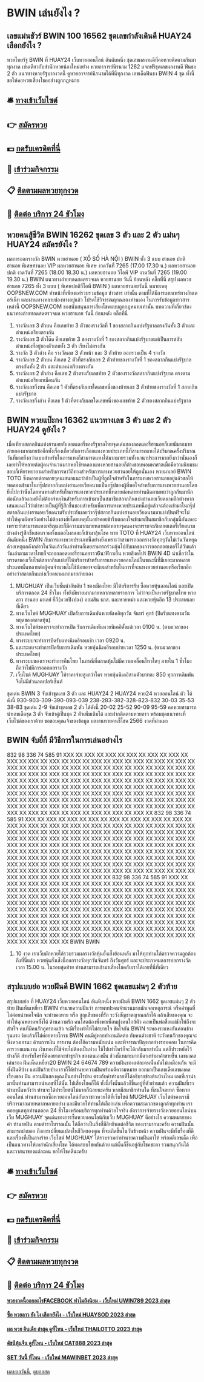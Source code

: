 # BWIN เล่นยังไง ?
## เลขแม่นชัวร์ BWIN 100 16562 ชุดเลขกำลังเดินดี HUAY24 เลือกยังไง ?
หวยไทยรัฐ BWIN ที่ HUAY24 เว็บหวยออนไลน์ อันดับหนึ่ง ชุดเลขผลงานดีที่คอหวยติดตามกันมาทุกงวด เช่นเดียวกับสำนักหวยน้องใหม่อย่าง หวยอาจารย์นิรนาม 1262 แจกฟรีชุดเลขผลงานดี ฟันธง 2 ตัว แนวทางหวยรัฐบาลงวดนี้ ดูหวยอาจารย์นิรนามได้ที่นี่ทุกงวด เลขเด็ดฟันธง BWIN 4 ชุด ทั้งนี้ขอให้คอหวยเสี่ยงโชคอย่างถูกกฎหมาย

## 🛎 [ทางเข้าเว็บไซต์](https://bit.ly/3BG5bNw)
## 👉 [สมัครหวย](https://bit.ly/3BG5bNw)
## 💵 [กดรับเครดิตที่นี่](https://bit.ly/3C3mvgS)
## 👑 [เข้าร่วมกิจกรรม](https://bit.ly/3C3mvgS)
## 📋 [ติดตามผลหวยทุกงวด](https://bit.ly/3C3mvgS)
## 📱 [ติดต่อ บริการ 24 ชัวโมง](https://bit.ly/3C3mvgS)

## หวยคนสู้ชีวิต BWIN 16262 ชุดเลข 3 ตัว และ 2 ตัว แม่นๆ HUAY24 สมัครยังไง ?
ผลการออกรางวัล BWIN หวยฮานอย ( XỔ SỐ HÀ NỘI ) BWIN ทั้ง 3 แบบ ฮานอย ปกติฮานอย พิเศษฮานอย VIP
ผลหวยฮานอย พิเศษ งวดวันที่ 7265 (17.00 17.30 น.)
ผลหวยฮานอย ปกติ งวดวันที่ 7265 (18.00 18.30 น.)
ผลหวยฮานอย วีไอพี VIP งวดวันที่ 7265 (19.00 19.30 น.)
 BWIN แนวทางถ่ายทอดสดตรวจผล หวยฮานอย วันนี้ ย้อนหลัง คลิ๊กที่นี่ 
สรุป ผลหวยฮานอย 7265 ทั้ง 3 แบบ ( พิเศษปกติวีไอพี BWIN ) ผลหวยฮานอยวันนี้
หมายเหตุ OOPSNEW.COM ทำหน้าที่เพียงแค่รวบรวมข้อมูล ข่าวสาร เท่านั้น ตามที่ได้มีการเผยแพร่ทางอินเตอร์เน็ท และผ่านทางหลายช่องทางอยู่แล้ว โปรดใช้วิจารณญาณของท่านเอง ในการรับข้อมูลข่าวสารเหล่านี้ OOPSNEW.COM ขอสนับสนุนการเสี่ยงโชคแบบถูกกฎหมายเท่านั้น
บทความที่เกี่ยวข้อง
แนวทางถ่ายทอดสดตรวจผล หวยฮานอย วันนี้ ย้อนหลัง คลิ๊กที่นี่
1. รางวัลเลข 3 ตัวบน คือเลขท้าย 3 ตัวของรางวัลที่ 1 ของสลากกินแบ่งรัฐบาลตรงกันทั้ง 3 ตัวและตำแหน่งเรียงตรงกัน
2. รางวัลเลข 3 ตัวโต๊ด คือเลขท้าย 3 ของรางวัลที่ 1 ของสลากกินแบ่งรัฐบาลแต่เป็นการสลับตำแหน่งที่อยู่ของตัวเลขทั้ง 3 ตัว เรียงไม่ตรงกัน
3. รางวัล 3 ตัวล่าง คือ รางวัลเลข 3 ตัวหน้า และ 3 ตัวท้าย ออกรวมเป็น 4 รางวัล
4. รางวัลเลข 2 ตัวบน คือเลข 2 ตัวที่ตรงกับเลข 2 ตัวท้ายของรางวัลที่ 1 ของสลากกินแบ่งรัฐบาลตรงกันทั้ง 2 ตัว และตำแหน่งเรียงตรงกัน
5. รางวัลเลข 2 ตัวล่าง คือเลข 2 ตัวตรงกับเลขท้าย 2 ตัวของรางวัลสลากกินแบ่งรัฐบาล ตรงตามตำแหน่งเรียงเหมือนกัน
6. รางวัลเลขวิ่งบน คือเลข 1 ตัวที่ตรงกับเลขใดเลขหนึ่งของท้ายเลข 3 ตัวท้ายของรางวัลที่ 1 สลากกินแบ่งรัฐบาล
7. รางวัลเลขวิ่งล่าง คือเลข 1 ตัวที่ตรงกับเลขใดเลขหนึ่งของเลขท้าย 2 ตัวของสลากกินแบ่งรัฐบาล

## BWIN หวยแป๊ะกง 16362 แนวทางเลข 3 ตัว และ 2 ตัว HUAY24 ดูยังไง ?
เมื่อเทียบสลากกินแบ่งฮานอยกับลอตเตอรี่ของรัฐบาลไทยจุดเด่นของลอตเตอรี่ฮานอยก็เลยมีมากมายก่ายกองมากมายข้ออีกทั้งเรื่องเกี่ยวกับการเลือกแทงหวยประเภทนี้ที่สามารถแทงได้ปริมาณครั้งปริมาณวันที่มากยิ่งกว่าแบบสำหรับในการแทงก็สามารถแทงได้มากมายรวมทั้งนานาประการมากยิ่งกว่านั่นเองก็เลยทำให้หลายต่อผู้คนจำนวนมากพอใช้ทดลองแทงหวยฮานอยก็ต่างชอบพอมหาศาลเมื่อมีความนิยมชมชอบก็เพียรพยายามสำหรับการหาวิถีทางสำหรับการแทงหวยฮานอยให้ถูกนั่นเอง
หวยมาเลย์ BWIN TOTO ซึ่งหลายต่อหลายๆคนเสนอแนะว่าถ้าเป็นผู้ที่ถูกใจสำหรับในการแทงหวยฮานอยอยู่แล้วขอให้ทดลองเข้ามาในกรุ๊ปสลากกินแบ่งฮานอยเวียดนามเป็นกรุ๊ปของผู้ที่พอใจสำหรับการแทงหวยฮานอยโดยยิ่งไปกว่านั้นโดยหนทางสำหรับในการแทงหวยประเภทนี้หลายต่อหลายท่านติดตามพบว่าถูกกันมานักต่อนักแล้วแถมยังไม่ต้องจ่ายเงินสำหรับการเข้ามาเป็นสมาชิกสลากกินแบ่งฮานอยเวียดนามอีกต่างหากเสนอแนะไว้ว่าถ้าหากเป็นผู้ที่รู้สึกชื่นชอบสำหรับเพื่อการแทงหวยประเภทนี้อยู่แล้วจะต้องเข้ามาในกรุ๊ปสลากกินแบ่งฮานอยเวียดนามรับประกันเลยว่ากรุ๊ปสลากกินแบ่งฮานอยเวียดนามมาแบ่งปันฟรีจะไม่ทำให้คุณผิดหวังอย่างไม่ต้องสงสัยโดยเหตุนั้นอย่าคอยช้ารีบตกลงใจเข้ามาเป็นสมาชิกกับกลุ่มนี้กันเหอะ
เพราะว่าสามารถแทงเจริญและก็มีความมากมายหลายต่อหลายๆคนคงจะทราบจะกับลอตเตอรี่เวียดนามบ้างต่างรู้สึกชื่นชอบรวมทั้งเผลอไผลและก็เข้ามาลุ้นโชค หวย TOTO ที่ HUAY24 เว็บหวยออนไลน์ อันดับหนึ่ง BWIN กับการแทงหวยประเภทนี้อย่างยิ่งเพราะว่าสามารถออกรางวัลทุกๆวันไม่เว้นวันหยุดด้วยเหตุผลดังกล่าวในวันแล้ววันเล่าท่านก็เลยสามารถร่วมลุ้นไปกับผลของการออกลอตเตอรี่ได้วันแล้ววันเล่าตามเวลาไทยก็จะออกลอตเตอรี่ฮานอยราว6นาฬิกาเย็น หวยสิงคโปร์ BWIN 4D
น่าเชื่อว่าในบรรดาของเว็บไซต์สลากกินแบ่งที่ให้บริการสำหรับการแทงหวยออนไลน์ในขณะนี้ที่มีเยอะมากหลายประเภทนั้นหลายต่อผู้คนจำนวนไม่ใช้น้อยอาจจะนิยมสำหรับในการที่จะแทงหวยฮานอยหรือเรียกอีกอย่างว่าสลากกินแบ่งเวียดนามมากมายก่ายกอง
1. MUGHUAY เป็นเว็บชั้นนำอันดับ 1 ของเมืองไทย มีให้บริการรับ ซื้อหวยหุ้นออนไลน์ และเปิดบริการตลอด 24 ชั่วโมง ทั้งยังมีหวยมากมายหลากหลายรายการ ไม่ว่าจะเป็นหวยรัฐบาลไทย หวยลาว ฮานอย มาเลย์ ยี่กี(หวยปิงปอง) ออมสิน ธกส. และหวยพม่า และหวยหุ้นอีก 13 ประเทศเลยที่เดียว
2. ทางเว็บไซต์ MUGHUAY เปิดรับการเดิมพันหวยนิเคอิทุกวัน จันทร์ ศุกร์ (ปิดรับแทงตามวันหยุดของตลาดหุ้น)
3. ทางเว็บไซต์ของเราจะทำการเปิด รับการเดิมพันหวยนิเคอิตั้งแต่เวลา 0100 น. (ตามเวลาของประเทศไทย)
4. ทางระบบจะทำการปิดรับแทงนิเคอิรอบเช้า เวลา 0920 น.
5. และระบบจะทำการปิดรับการเดิมพัน หวยหุ้นนิเคอิรอบบ่ายเวลา 1250 น. (ตามเวลาของประเทศไทย)
6. ทางระบบของเราจะทำการคืนโพย ในกรณีที่ตลาดหุ้นไม่มีความเคลื่อนไหวใดๆ ภายใน 1 ชั่วโมง ถือว่าไม่มีการออกผลรางวัล
7. เว็บไซต์ MUGHUAY ให้ราคาจ่ายสูงกว่าใคร หวยหุ้นนิเคอิสามตัวบาทละ 850 ทุกการเดิมพันจึงไม่มีส่วนลดเปอร์เซ็นต์

ชุดเด่น BWIN 3 จับเข้าชุดเลข 3 ตัว และ HUAY24 2 HUAY24 หวย24 หวยออนไลน์ ตัว ได้ดังนี้
930-903-309-390-093-039
238-283-382-328-823-832
30-03
35-53
38-83
ชุดเด่น 2-9 จับเข้าชุดเลข 2 ตัว ได้ดังนี้
20-02
25-52
90-09
95-59
คอหวยสามารถนำเลขเด็ดชุด 3 ตัว จับเข้าคู่เป็นชุด 2 ตัวเพิ่มเติมได้ และฝากติดตามหวยลาว พร้อมชุดแนวทางที่เว็บไซต์ของเราด้วย
ขอขอบคุณเจ้าของข้อมูล
ผลงานหวยคนชี้โชค 2566 งวดที่ผ่านมา

## BWIN จับยี่กี มีวิธีการในการเล่นอย่างไร
832
98
336
74
585
91
XXX
XX
XXX
XX
XXX
XX
XXX
XX
XXX
XX
XXX
XX
XXX
XX
XXX
XX
XXX
XX
XXX
XX
XXX
XX
XXX
XX
XXX
XX
XXX
XX
XXX
XX
XXX
XX
XXX
XX
XXX
XX
XXX
XX
XXX
XX
XXX
XX
XXX
XX
XXX
XX
XXX
XX
XXX
XX
XXX
XX
XXX
XX
XXX
XX
XXX
XX
XXX
XX
XXX
XX
XXX
XX
XXX
XX
XXX
XX
XXX
XX
XXX
XX
XXX
XX
XXX
XX
XXX
XX
XXX
XX
XXX
XX
XXX
XX
XXX
XX
XXX
XX
XXX
XX
XXX
XX
XXX
XX
XXX
XX
XXX
XX
XXX
XX
XXX
XX
XXX
XX
XXX
XX
XXX
XX
XXX
XX
XXX
XX
XXX
XX
XXX
XX
XXX
XX
XXX
XX
XXX
XX
XXX
XX
XXX
XX
XXX
XX
XXX
XX
XXX
XX
XXX
XX
XXX
XX
XXX
XX
XXX
XX
XXX
XX
XXX
XX
XXX
XX
XXX
XX
XXX
XX
XXX
XX
XXX
XX
XXX
XX
XXX
XX
XXX
XX
XXX
XX
XXX
XX
XXX
XX
XXX
XX
XXX
XX
832
98
336
74
585
91
XXX
XX
XXX
XX
XXX
XX
XXX
XX
XXX
XX
XXX
XX
XXX
XX
XXX
XX
XXX
XX
XXX
XX
XXX
XX
XXX
XX
XXX
XX
XXX
XX
XXX
XX
XXX
XX
XXX
XX
XXX
XX
XXX
XX
XXX
XX
XXX
XX
XXX
XX
XXX
XX
XXX
XX
XXX
XX
XXX
XX
XXX
XX
XXX
XX
XXX
XX
XXX
XX
XXX
XX
XXX
XX
XXX
XX
XXX
XX
XXX
XX
XXX
XX
XXX
XX
XXX
XX
XXX
XX
XXX
XX
XXX
XX
XXX
XX
XXX
XX
XXX
XX
XXX
XX
XXX
XX
XXX
XX
XXX
XX
XXX
XX
XXX
XX
XXX
XX
XXX
XX
XXX
XX
XXX
XX
XXX
XX
XXX
XX
XXX
XX
XXX
XX
XXX
XX
XXX
XX
XXX
XX
XXX
XX
XXX
XX
XXX
XX
XXX
XX
XXX
XX
XXX
XX
XXX
XX
XXX
XX
XXX
XX
XXX
XX
XXX
XX
XXX
XX
XXX
XX
XXX
XX
XXX
XX
XXX
XX
XXX
XX
XXX
XX
XXX
XX
XXX
XX
XXX
XX
XXX
XX
XXX
XX
XXX
XX
832
98
336
74
585
91
XXX
XX
XXX
XX
XXX
XX
XXX
XX
XXX
XX
XXX
XX
XXX
XX
XXX
XX
XXX
XX
XXX
XX
XXX
XX
XXX
XX
XXX
XX
XXX
XX
XXX
XX
XXX
XX
XXX
XX
XXX
XX
XXX
XX
XXX
XX
XXX
XX
XXX
XX
XXX
XX
XXX
XX
XXX
XX
XXX
XX
XXX
XX
XXX
XX
XXX
XX
XXX
XX
XXX
XX
XXX
XX
XXX
XX
XXX
XX
XXX
XX
XXX
XX
XXX
XX
XXX
XX
XXX
XX
XXX
XX
XXX
XX
XXX
XX
XXX
XX
XXX
XX
XXX
XX
XXX
XX
XXX
XX
XXX
XX
XXX
XX
XXX
XX
XXX
XX
XXX
XX
XXX
XX
XXX
XX
XXX
XX
XXX
XX
XXX
XX
XXX
XX
XXX
XX
XXX
XX
XXX
XX
XXX
XX
XXX
XX
XXX
XX
XXX
XX
XXX
XX
XXX
XX
XXX
XX
XXX
XX
XXX
XX
XXX
XX
XXX
XX
XXX
XX
XXX
XX
XXX
XX
XXX
XX
XXX
XX
XXX
XX
XXX
XX
XXX
XX
XXX
XX
XXX
XX
XXX
XX
XXX
XX
XXX
XX BWIN BWIN
1. 10 งวด เราเว็บมักหวยได้รวบรวมผลรางวัลหุ้นฮั่งเส็งย้อนหลัง มาให้ทุกท่านได้ตรวจความถูกต้องถึงที่นี่แล้ว หวยหุ้นฮั่งเส็งนี้ออกรางวัลทุกวันจันทร์ ถึงวันศุกร์ และจะประกาศผลการออกรางวัลเวลา 15.00 น. ในรอบสุดท้าย ท่านสามารถเข้ามาเสี่ยงโชคกับเราได้เลยที่นี่ที่เดียว

## สรุปแบบย่อ หวยฝันดี BWIN 1662 ชุดเลขแม่นๆ 2 ตัวท้าย
สรุปแบบย่อ ที่ HUAY24 เว็บหวยออนไลน์ อันดับหนึ่ง หวยฝันดี BWIN 1662 ชุดเลขแม่นๆ 2 ตัวท้าย ฝันเห็นเหยี่ยว BWIN ทำนายความฝันว่า การพบปะคนจำนวนมากมักเจอเหตุการณ์ หรือคำพูดที่ไม่ค่อยน่าพอใจนัก จะทำของหาย หรือ สูญเสียของที่รัก ระวังสัญชาตญาณกล้าได้ กล้าเสียของคุณ จะทำให้คุณพลาดพลั้งได้
ด้านความรัก คนโสดต้องพึ่งพาเพื่อนฝูงคนใกล้ตัว คอยเป็นพ่อสื่อแม่ชักให้ถึงจะสำเร็จ คนที่มีคนรักคู่ครองแล้ว จะมีเรื่องทำให้ไม่สบายใจ ขัดใจกัน BWIN ระหองระแหงกันค่อนข้างรุนแรง ง้อแล้วก็ไม่ค่อยหายโกรธ BWIN คนมีคู่หากทำงานติดต่อ กับคนต่างชาติ ระวังคนรักของคุณจะหึงหวงเอานะ
ด้านการเงิน การงาน ต้องใช้ความหนักแน่น และพิจารณาปัญหาอย่างรอบคอบ ในการคิดการวางแผนงาน เงินทองที่ใช้จ่ายไม่ต้องเป็นห่วง ใช้ไปเท่าไหร่ก็จะได้กลับมาเท่านั้น แต่ก็ประหยัดไว้บ้างก็ดี สำหรับใครที่คิดอยากจะทำธุรกิจ ของตนเองนั้น ช่วงนี้เหมาะมากมีดวงทำมาค้าขายขึ้น
เลขมงคล เด่นรอง ฝันเห็นเหยี่ยว20 BWIN 24 64674 789
ความฝันของแต่ละคนนั้นมันไม่เหมือนกัน จะมีทั้งฝันดีบ้าง และฝันร้ายบ้าง เราก็ได้ทำนายความฝันพร้อมตีความหมาย ออกมาเป็นเลขเด็ดเลขมงคล เรื่องของ ฝัน ความฝันของคุณเป็นอย่างไรบ้าง ตรงกับคำทำนายที่ได้อธิบายข้างต้นบ้างไหม เลขที่เรานำมานั้นท่านสามารถนำเลขที่ได้นั้น ไปเสี่ยงโชคก็ได้ ทั้งนี้ทั้งนั้นแล้วก็ขึ้นอยู่ที่ตัวท่านแล้ว ความฝันที่เรานำมานั้นหวังว่า ท่านจะได้ประโยชน์ไม่มากก็น้อยนะครับ
หากมีสมาชิกท่านใด ที่สนใจอยาก ซื้อหวยออนไลน์ ท่านสามารถซื้อหวยออนไลน์กับเราชาวหวยได้ที่เว็บไซต์ MUGHUAY เว็บไซต์ของเรามีบริการมากมายหลากหลายอย่าง และมีหวยให้ท่านได้เลือกเล่น เพื่อความสะดวกของลูกค้าทุกท่าน เราคอยดูแลทุกท่านตลอด 24 ชั่วโมงพร้อมบริการทุกท่านด้วยใจจริง
อัตราการจ่ายรางวัลหวยออนไลน์บนเว็บ MUGHUAY
จุดเด่นของการซื้อหวยออนไลน์กับเว็บ MUGHUAY ดีอย่างไร
ความหมายของคำ ทำนายฝัน ตามตำราโบราณนั้น ได้ถือว่าเป็นสิ่งที่มีอิทธิพลต่อชีวิต ของเรามากนะครับ ความฝันนั้นสามารถบ่งบอก ถึงการเปลี่ยนแปลงในชีวิตของคุณ ที่จะเกิดขึ้นในวันข้างหน้า ความฝันจะมีทั้งเรื่องที่ดี และเรื่องที่เป็นลางร้าย เว็บไซต์ MUGHUAY ได้รวบรวมคำทำนายความฝันมาให้ พร้อมตีเลขเด็ด เพื่อเป็นแนวทางให้เหล่านักเสี่ยงโชค ได้ทดสอบโชคกันด้วย แต่นั้นก็ขึ้นอยู่กับโชคชะตา รวมสนุกกันได้ และวาสนาของแต่ละคน ขอให้โชคดีนะครับ

## 🛎 [ทางเข้าเว็บไซต์](https://bit.ly/3BG5bNw)
## 👉 [สมัครหวย](https://bit.ly/3BG5bNw)
## 💵 [กดรับเครดิตที่นี่](https://bit.ly/3C3mvgS)
## 👑 [เข้าร่วมกิจกรรม](https://bit.ly/3C3mvgS)
## 📋 [ติดตามผลหวยทุกงวด](https://bit.ly/3C3mvgS)
## 📱 [ติดต่อ บริการ 24 ชัวโมง](https://bit.ly/3C3mvgS)

#### [หวยงวดนี้ออกอะไรFACEBOOK ทำไมถึงนิยม - เว็บใหม่ UWIN789 2023 ล่าสุด](https://atom.io/themes/หวยงวดนี้ออกอะไรfacebook%20ทำไมถึงนิยม%20-%20เว็บใหม่%20uwin789%202023%20ล่าสุด)
#### [ซื้อ หวยลาว ยัง ไง เลือกยังไง - เว็บใหม่ HUAYSOD 2023 ล่าสุด](https://atom.io/themes/ซื้อ%20หวยลาว%20ยัง%20ไง%20เลือกยังไง%20-%20เว็บใหม่%20huaysod%202023%20ล่าสุด)
#### [ผล หวย อินเดีย ล่าสุด ดูที่ไหน - เว็บใหม่ THAILOTTO 2023 ล่าสุด](https://atom.io/themes/ผล%20หวย%20อินเดีย%20ล่าสุด%20ดูที่ไหน%20-%20เว็บใหม่%20thailotto%202023%20ล่าสุด)
#### [ดัชนีหุ้นจีน ดูที่ไหน - เว็บใหม่ CAT888 2023 ล่าสุด](https://atom.io/themes/ดัชนีหุ้นจีน%20ดูที่ไหน%20-%20เว็บใหม่%20cat888%202023%20ล่าสุด)
#### [SET วันนี้ ที่ไหน - เว็บใหม่ MAWINBET 2023 ล่าสุด](https://atom.io/themes/set%20วันนี้%20ที่ไหน%20-%20เว็บใหม่%20mawinbet%202023%20ล่าสุด)

[ผลบอลวันนี้](https://siamsport.tv "ผลบอลวันนี้"), [ดูบอลสด](https://siamsport.tv/ดูบอลสด "ดูบอลสด")